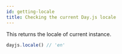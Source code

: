 ```yaml
---
id: getting-locale
title: Checking the current Day.js locale
---
```


This returns the locale of current instance.

```js
dayjs.locale() // 'en'
```
